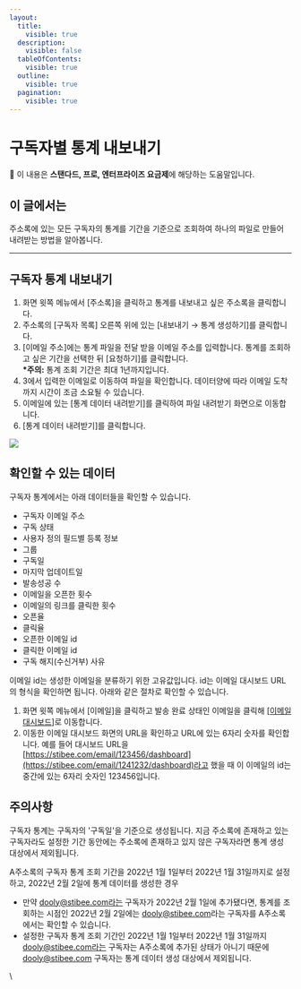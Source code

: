 ```yaml
---
layout:
  title:
    visible: true
  description:
    visible: false
  tableOfContents:
    visible: true
  outline:
    visible: true
  pagination:
    visible: true
---
```


# 구독자별 통계 내보내기

💬 이 내용은 **스탠다드, 프로, 엔터프라이즈 요금제**에 해당하는 도움말입니다.

## 이 글에서는 <a href="#h_01h9t1mqztxjj45748qz6f2bdx" id="h_01h9t1mqztxjj45748qz6f2bdx"></a>

주소록에 있는 모든 구독자의 통계를 기간을 기준으로 조회하여 하나의 파일로 만들어 내려받는 방법을 알아봅니다.&#x20;

***

## 구독자 통계 내보내기 <a href="#h_01h9t1mqztmtzk1hqqh9fsg5e3" id="h_01h9t1mqztmtzk1hqqh9fsg5e3"></a>

1. 화면 윗쪽 메뉴에서 \[주소록]을 클릭하고 통계를 내보내고 싶은 주소록을 클릭합니다.
2. 주소록의 \[구독자 목록] 오른쪽 위에 있는 \[내보내기 → 통계 생성하기]를 클릭합니다.
3. \[이메일 주소]에는 통계 파일을 전달 받을 이메일 주소를 입력합니다. 통계를 조회하고 싶은 기간을 선택한 뒤 \[요청하기]를 클릭합니다. \
   **\*주의:** 통계 조회 기간은 최대 1년까지입니다.
4. 3에서 입력한 이메일로 이동하여 파일을 확인합니다. 데이터양에 따라 이메일 도착까지 시간이 조금 소요될 수 있습니다.
5. 이메일에 있는 \[통계 데이터 내려받기]를 클릭하여 파일 내려받기 화면으로 이동합니다.
6. \[통계 데이터 내려받기]를 클릭합니다.

![](<../../.gitbook/assets/구독자별 통계 내보내기\_1.png>)



## 확인할 수 있는 데이터 <a href="#h_01h9t1mqztphdc0p0b50gnnhtz" id="h_01h9t1mqztphdc0p0b50gnnhtz"></a>

구독자 통계에서는 아래 데이터들을 확인할 수 있습니다.

* 구독자 이메일 주소
* 구독 상태
* 사용자 정의 필드별 등록 정보
* 그룹
* 구독일
* 마지막 업데이트일
* 발송성공 수
* 이메일을 오픈한 횟수
* 이메일의 링크를 클릭한 횟수
* 오픈율
* 클릭율
* 오픈한 이메일 id
* 클릭한 이메일 id
* 구독 해지(수신거부) 사유

이메일 id는 생성한 이메일을 분류하기 위한 고유값입니다. id는 이메일 대시보드 URL의 형식을 확인하면 됩니다. 아래와 같은 절차로 확인할 수 있습니다.

1. 화면 윗쪽 메뉴에서 \[이메일]을 클릭하고 발송 완료 상태인 이메일을 클릭해 \[[이메일 대시보드](https://help.stibee.com/hc/ko/articles/4756494674319)]로 이동합니다.&#x20;
2. 이동한 이메일 대시보드 화면의 URL을 확인하고 URL에 있는 6자리 숫자를 확인합니다. 예를 들어 대시보드 URL을 [https://stibee.com/email/123456/dashboard](https://stibee.com/email/1241232/dashboard)라고 했을 때 이 이메일의 id는 중간에 있는 6자리 숫자인 123456입니다.



## 주의사항 <a href="#h_f6cd77167c" id="h_f6cd77167c"></a>

구독자 통계는 구독자의 '구독일'을 기준으로 생성됩니다. 지금 주소록에 존재하고 있는 구독자라도 설정한 기간 동안에는 주소록에 존재하고 있지 않은 구독자라면 통계 생성 대상에서 제외됩니다.&#x20;

A주소록의 구독자 통계 조회 기간을 2022년 1월 1일부터 2022년 1월 31일까지로 설정하고, 2022년 2월 2일에 통계 데이터를 생성한 경우

* 만약 dooly@stibee.com라는 구독자가 2022년 2월 1일에 추가됐다면, 통계를 조회하는 시점인 2022년 2월 2일에는 [dooly@stibee.com](mailto:dooly@stibee.com%EB%9D%BC%EB%8A%94)라는 구독자를 A주소록에서는 확인할 수 있습니다.
* 설정한 구독자 통계 조회 기간인 2022년 1월 1일부터 2022년 1월 31일까지 dooly@stibee.com라는 구독자는 A주소록에 추가된 상태가 아니기 때문에 dooly@stibee.com 구독자는 통계 데이터 생성 대상에서 제외됩니다.

\
